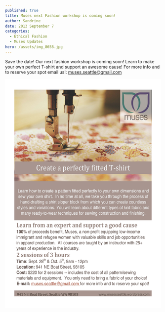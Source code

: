 ```yaml
---
published: true
title: Muses next Fashion workshop is coming soon!
author: Sandrine
date: 2013 September 7
categories:
  - Ethical Fashion
  - Muses Updates
hero: /assets/img_8658.jpg
---
```

Save the date! Our next fashion workshop is coming soon! Learn to make your own perfect T-shirt and support an awesome cause! For more info and to reserve your spot email us!: muses.seattle@gmail.com

![Workshop T-Shirt](/assets/workshop-t-shirt.jpg?w=470)